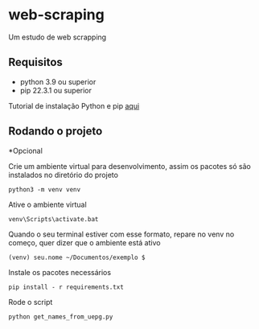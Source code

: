 # web-scraping
Um estudo de web scrapping 

## Requisitos
- python 3.9 ou superior 
- pip 22.3.1 ou superior 
  
Tutorial de instalação Python e pip [aqui](http://python.org.br/instalacao-windows/)

## Rodando o projeto

*Opcional

Crie um ambiente virtual para desenvolvimento, assim os pacotes só são instalados no diretório do projeto
```
python3 -m venv venv
```
Ative o ambiente virtual
```
venv\Scripts\activate.bat
```

Quando o seu terminal estiver com esse formato, repare no venv no começo, quer dizer que o ambiente está ativo
```
(venv) seu.nome ~/Documentos/exemplo $
```

Instale os pacotes necessários
```
pip install - r requirements.txt
```

Rode o script
```
python get_names_from_uepg.py
```

